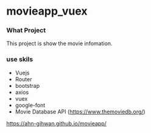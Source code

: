 # movieapp_vuex

### What Project
  This project is show the movie infomation.

### use skils
  - Vuejs
  - Router
  - bootstrap
  - axios
  - vuex
  - google-font
  - Movie Database API (https://www.themoviedb.org/)

https://ahn-gihwan.github.io/movieapp/
